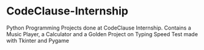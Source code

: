 # CodeClause-Internship
Python Programming Projects done at CodeClause Internship. Contains a Music Player, a Calculator and a Golden Project on Typing Speed Test made with Tkinter and Pygame
